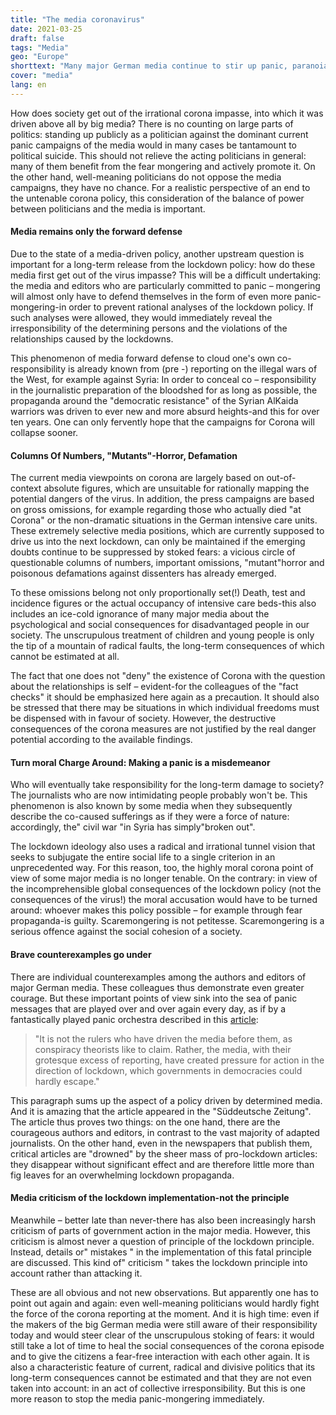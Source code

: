 ```yaml
---
title: "The media coronavirus"
date: 2021-03-25
draft: false
tags: "Media"
geo: "Europe"
shorttext: "Many major German media continue to stir up panic, paranoia and division. Media that want to keep us in the dictatorship."
cover: "media"
lang: en
---
```


How does society get out of the irrational corona impasse, into which it was driven above all by big media? There is no counting on large parts of politics: standing up publicly as a politician against the dominant current panic campaigns of the media would in many cases be tantamount to political suicide. This should not relieve the acting politicians in general: many of them benefit from the fear mongering and actively promote it. On the other hand, well-meaning politicians do not oppose the media campaigns, they have no chance. For a realistic perspective of an end to the untenable corona policy, this consideration of the balance of power between politicians and the media is important.

#### Media remains only the forward defense

Due to the state of a media-driven policy, another upstream question is important for a long-term release from the lockdown policy: how do these media first get out of the virus impasse? This will be a difficult undertaking: the media and editors who are particularly committed to panic – mongering will almost only have to defend themselves in the form of even more panic-mongering-in order to prevent rational analyses of the lockdown policy. If such analyses were allowed, they would immediately reveal the irresponsibility of the determining persons and the violations of the relationships caused by the lockdowns.

This phenomenon of media forward defense to cloud one's own co-responsibility is already known from (pre -) reporting on the illegal wars of the West, for example against Syria: In order to conceal co – responsibility in the journalistic preparation of the bloodshed for as long as possible, the propaganda around the "democratic resistance" of the Syrian AlKaida warriors was driven to ever new and more absurd heights-and this for over ten years. One can only fervently hope that the campaigns for Corona will collapse sooner.

#### Columns Of Numbers, "Mutants"-Horror, Defamation

The current media viewpoints on corona are largely based on out-of-context absolute figures, which are unsuitable for rationally mapping the potential dangers of the virus. In addition, the press campaigns are based on gross omissions, for example regarding those who actually died "at Corona" or the non-dramatic situations in the German intensive care units. These extremely selective media positions, which are currently supposed to drive us into the next lockdown, can only be maintained if the emerging doubts continue to be suppressed by stoked fears: a vicious circle of questionable columns of numbers, important omissions, "mutant"horror and poisonous defamations against dissenters has already emerged.

To these omissions belong not only proportionally set(!) Death, test and incidence figures or the actual occupancy of intensive care beds-this also includes an ice-cold ignorance of many major media about the psychological and social consequences for disadvantaged people in our society. The unscrupulous treatment of children and young people is only the tip of a mountain of radical faults, the long-term consequences of which cannot be estimated at all.

The fact that one does not "deny" the existence of Corona with the question about the relationships is self – evident-for the colleagues of the "fact checks" it should be emphasized here again as a precaution. It should also be stressed that there may be situations in which individual freedoms must be dispensed with in favour of society. However, the destructive consequences of the corona measures are not justified by the real danger potential according to the available findings.

#### Turn moral Charge Around: Making a panic is a misdemeanor

Who will eventually take responsibility for the long-term damage to society? The journalists who are now intimidating people probably won't be. This phenomenon is also known by some media when they subsequently describe the co-caused sufferings as if they were a force of nature: accordingly, the" civil war "in Syria has simply"broken out".

The lockdown ideology also uses a radical and irrational tunnel vision that seeks to subjugate the entire social life to a single criterion in an unprecedented way. For this reason, too, the highly moral corona point of view of some major media is no longer tenable. On the contrary: in view of the incomprehensible global consequences of the lockdown policy (not the consequences of the virus!) the moral accusation would have to be turned around: whoever makes this policy possible – for example through fear propaganda-is guilty. Scaremongering is not petitesse. Scaremongering is a serious offence against the social cohesion of a society.

#### Brave counterexamples go under

There are individual counterexamples among the authors and editors of major German media. These colleagues thus demonstrate even greater courage. But these important points of view sink into the sea of panic messages that are played over and over again every day, as if by a fantastically played panic orchestra described in this [article](https://www.sueddeutsche.de/medien/russ-mohl-gastbeitrag-corona-panikorchester-1.5075025 "Das Corona-Panikorchester"):

> "It is not the rulers who have driven the media before them, as conspiracy theorists like to claim. Rather, the media, with their grotesque excess of reporting, have created pressure for action in the direction of lockdown, which governments in democracies could hardly escape."

This paragraph sums up the aspect of a policy driven by determined media. And it is amazing that the article appeared in the "Süddeutsche Zeitung". The article thus proves two things: on the one hand, there are the courageous authors and editors, in contrast to the vast majority of adapted journalists. On the other hand, even in the newspapers that publish them, critical articles are "drowned" by the sheer mass of pro-lockdown articles: they disappear without significant effect and are therefore little more than fig leaves for an overwhelming lockdown propaganda.

#### Media criticism of the lockdown implementation-not the principle

Meanwhile – better late than never-there has also been increasingly harsh criticism of parts of government action in the major media. However, this criticism is almost never a question of principle of the lockdown principle. Instead, details or" mistakes " in the implementation of this fatal principle are discussed. This kind of" criticism " takes the lockdown principle into account rather than attacking it.

These are all obvious and not new observations. But apparently one has to point out again and again: even well-meaning politicians would hardly fight the force of the corona reporting at the moment. And it is high time: even if the makers of the big German media were still aware of their responsibility today and would steer clear of the unscrupulous stoking of fears: it would still take a lot of time to heal the social consequences of the corona episode and to give the citizens a fear-free interaction with each other again. It is also a characteristic feature of current, radical and divisive politics that its long-term consequences cannot be estimated and that they are not even taken into account: in an act of collective irresponsibility. But this is one more reason to stop the media panic-mongering immediately.
